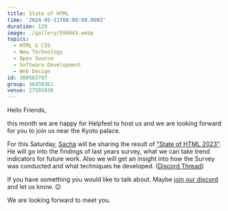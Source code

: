 ```yaml
---
title: State of HTML
time: '2024-05-11T08:00:00.000Z'
duration: 120
image: ./gallery/598643.webp
topics:
  - HTML & CSS
  - New Technology
  - Open Source
  - Software Development
  - Web Design
id: 300583797
group: 36450361
venue: 27585838
---
```


Hello Friends,

this month we are happy for Helpfeel to host us and we are looking forward for you to join us near the Kyoto palace.

For this Saturday, [Sacha](https://sachagreif.com/) will be sharing the result of ["State of HTML 2023"](https://stateofhtml.com/en-US). He will go into the findings of last years survey, what we can take trend indicators for future work. Also we will get an insight into how the Survey was conducted and what techniques he developed. ([Discord Thread](https://discord.com/channels/1034792577293094972/1231496230023069706))

If you have something you would like to talk about. Maybe [join our discord](https://owddm.com/discord) and let us know. 😉

We are looking forward to meet you.
